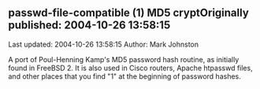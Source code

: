 ## passwd-file-compatible ($1$) MD5 cryptOriginally published: 2004-10-26 13:58:15 
Last updated: 2004-10-26 13:58:15 
Author: Mark Johnston 
 
A port of Poul-Henning Kamp's MD5 password hash routine, as initially found in FreeBSD 2.  It is also used in Cisco routers, Apache htpasswd files, and other places that you find "$1$" at the beginning of password hashes.